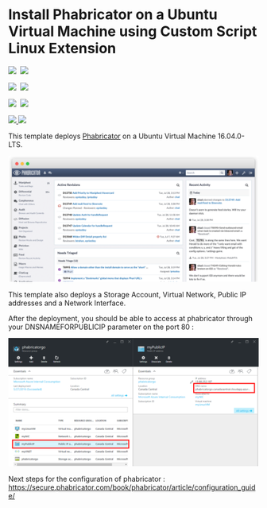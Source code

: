 # Install Phabricator on a Ubuntu Virtual Machine using Custom Script Linux Extension

<IMG SRC="https://azbotstorage.blob.core.windows.net/badges/phabricator-on-ubuntu/PublicLastTestDate.svg" />&nbsp;
<IMG SRC="https://azbotstorage.blob.core.windows.net/badges/phabricator-on-ubuntu/PublicDeployment.svg" />&nbsp;

<IMG SRC="https://azbotstorage.blob.core.windows.net/badges/phabricator-on-ubuntu/FairfaxLastTestDate.svg" />&nbsp;
<IMG SRC="https://azbotstorage.blob.core.windows.net/badges/phabricator-on-ubuntu/FairfaxDeployment.svg" />&nbsp;

<IMG SRC="https://azbotstorage.blob.core.windows.net/badges/phabricator-on-ubuntu/BestPracticeResult.svg" />&nbsp;
<IMG SRC="https://azbotstorage.blob.core.windows.net/badges/phabricator-on-ubuntu/CredScanResult.svg" />&nbsp;

<a href="https://portal.azure.com/#create/Microsoft.Template/uri/https%3A%2F%2Fraw.githubusercontent.com%2FAzure%2Fazure-quickstart-templates%2Fmaster%2Fphabricator-on-ubuntu%2Fazuredeploy.json" target="_blank">
    <img src="http://azuredeploy.net/deploybutton.png"/>
</a>
<a href="http://armviz.io/#/?load=https%3A%2F%2Fraw.githubusercontent.com%2FAzure%2Fazure-quickstart-templates%2Fmaster%2Fphabricator-on-ubuntu%2Fazuredeploy.json" target="_blank">
    <img src="http://armviz.io/visualizebutton.png"/>
</a>

This template deploys [Phabricator](http://phabricator.org/) on a Ubuntu Virtual Machine 16.04.0-LTS.

![phabricator img](./images/landing.png)

This template also deploys a Storage Account, Virtual Network, Public IP addresses and a Network Interface.

After the deployment, you should be able to access at phabricator through your DNSNAMEFORPUBLICIP parameter on the port 80 :

![phabricator img](./images/phabricatorHowTo.png)

Next steps for the configuration of phabricator : https://secure.phabricator.com/book/phabricator/article/configuration_guide/ 
